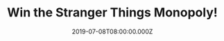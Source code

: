 ---
campaign-uuid: "c-196d46d1-2531-412d-b78c-263a6f0c412c"
type: "Competition"
category: "Gifts"
date: "2019-07-08T08:00:00.000Z"
end-date: "2019-08-08T23:59:00.000Z"
disable-form: false
is_promoted: false
has_entry_page: true
title: "Win the Stranger Things Monopoly!"
competition-description: "<p>Are you a Stranger Things fan? In order to celebrate\
  \ the release of the third season of Stranger Things we are giving away an exclusive\
  \ edition of Stranger Things Monopoly. In this Monopoly game inspired by the Netflix\
  \ Original Series, Stranger Things, Will Byers has gone missing. If you want to\
  \ find out what’s next… enter the form below for a chance to win it now.</p>\n"
hero-header: "Win the Stranger Things Monopoly!"
terms-confirmation: "N/A"
banner-img: "https://assets.expresslyapp.com/asset-ac1ea65d-ea1d-4d5c-8a15-a5c92cc3a976.jpg"
logo-left-href: "http://club.expressly.io"
logo-left-image: "https://assets.expresslyapp.com/asset-fedcffea-c5eb-47c5-ae4a-44b6b93a1a8b.jpg"
logo-left-title: "ExpresslyClub"
bg-image-hero: "https://assets.expresslyapp.com/asset-8ac91f7e-eccb-4594-8a69-c0bdc3f1c4af.jpg"
bg-image-first: "https://assets.expresslyapp.com/asset-ed72d25d-8f02-4293-97dd-5728463a9ff0.jpg"
section1-content: "<p>In this Monopoly game inspired by the Netflix Original Series,\
  \ Stranger Things, Will Byers has gone missing. Players choose an 80s-inspired token\
  \ or one \"ripped from the Upside Down\" to move around the board trying to find\
  \ him. Pretend to search the town of Hawkins and buy, sell, and trade locations\
  \ and vehicles from the show.</p>\n<p>The game includes Walkie-Talkie and Blinking\
  \ Lights cards, replacing Community Chest and Chance cards, while Forts and Hideouts\
  \ replace houses and hotels. Who will win the game and avoid getting trapped in\
  \ the Upside Down?</p>\n<p>Enter the form below for a chance to win and get ready\
  \ to scape from the Upside Down now!</p>\n"
entry-title: "Win the Stranger Things Monopoly!"
entry-content: "<p>Enter the draw to win the Stranger Things Monopoly by completing\
  \ the form below before 23:59 on the 8th of August 2019.</p>\n"
has-winner: false
prize-description: "The Stranger Things Monopoly."
special-conditions: "Multiple entries are allowed up to one every day.\r\n\r\nThis\
  \ competition is also available on: http://aaa.nme.com/competitons/stranger-things-monopoly-giveaway"
country-restrictions:
- "GB"
---